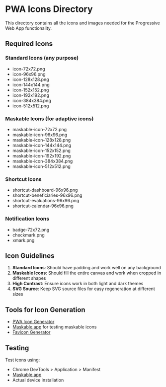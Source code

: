 # PWA Icons Directory

This directory contains all the icons and images needed for the Progressive Web App functionality.

## Required Icons

### Standard Icons (any purpose)
- icon-72x72.png
- icon-96x96.png
- icon-128x128.png
- icon-144x144.png
- icon-152x152.png
- icon-192x192.png
- icon-384x384.png
- icon-512x512.png

### Maskable Icons (for adaptive icons)
- maskable-icon-72x72.png
- maskable-icon-96x96.png
- maskable-icon-128x128.png
- maskable-icon-144x144.png
- maskable-icon-152x152.png
- maskable-icon-192x192.png
- maskable-icon-384x384.png
- maskable-icon-512x512.png

### Shortcut Icons
- shortcut-dashboard-96x96.png
- shortcut-beneficiaries-96x96.png
- shortcut-evaluations-96x96.png
- shortcut-calendar-96x96.png

### Notification Icons
- badge-72x72.png
- checkmark.png
- xmark.png

## Icon Guidelines

1. **Standard Icons**: Should have padding and work well on any background
2. **Maskable Icons**: Should fill the entire canvas and work when cropped in different shapes
3. **High Contrast**: Ensure icons work in both light and dark themes
4. **SVG Source**: Keep SVG source files for easy regeneration at different sizes

## Tools for Icon Generation

- [PWA Icon Generator](https://www.pwabuilder.com/imageGenerator)
- [Maskable.app](https://maskable.app/) for testing maskable icons
- [Favicon Generator](https://realfavicongenerator.net/)

## Testing

Test icons using:
- Chrome DevTools > Application > Manifest
- [Maskable.app](https://maskable.app/)
- Actual device installation